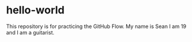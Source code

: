 # hello-world
This repository is for practicing the GitHub Flow.
My name is Sean I am 19 and I am a guitarist.
